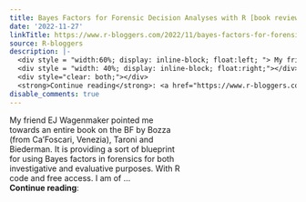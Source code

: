 ```yaml
---
title: Bayes Factors for Forensic Decision Analyses with R [book review]
date: '2022-11-27'
linkTitle: https://www.r-bloggers.com/2022/11/bayes-factors-for-forensic-decision-analyses-with-r-book-review/
source: R-bloggers
description: |-
  <div style = "width:60%; display: inline-block; float:left; "> My friend EJ Wagenmaker pointed me towards an entire book on the BF by Bozza (from Ca’Foscari, Venezia), Taroni and Biederman. It is providing a sort of blueprint for using Bayes factors in forensics for both investigative and evaluative purposes. With R code and free access. I am of ...</div>
  <div style = "width: 40%; display: inline-block; float:right;"></div>
  <div style="clear: both;"></div>
  <strong>Continue reading</strong>: <a href="https://www.r-bloggers.com/2022/11/bayes-factors-for-forensic-decision-analyses-with-r-book-revie ...
disable_comments: true
---
```

<div style = "width:60%; display: inline-block; float:left; "> My friend EJ Wagenmaker pointed me towards an entire book on the BF by Bozza (from Ca’Foscari, Venezia), Taroni and Biederman. It is providing a sort of blueprint for using Bayes factors in forensics for both investigative and evaluative purposes. With R code and free access. I am of ...</div>
<div style = "width: 40%; display: inline-block; float:right;"></div>
<div style="clear: both;"></div>
<strong>Continue reading</strong>: <a href="https://www.r-bloggers.com/2022/11/bayes-factors-for-forensic-decision-analyses-with-r-book-revie ...